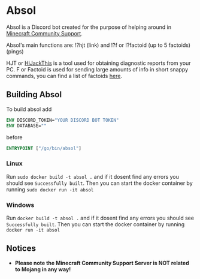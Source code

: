 # Absol
Absol is a Discord bot created for the purpose of helping around in [Minecraft Community Support](https://discord.gg/58Sxm23).

Absol's main functions are: 
!?hjt (link) 
and
!?f or !?factoid (up to 5 factoids) (pings)

HJT or [HiJackThis](https://minecrafthopper.net/help/hjt/) is a tool used for obtaining diagnostic reports from your PC.
F or Factoid is used for sending large amounts of info in short snappy commands, you can find a list of factoids [here](https://cp.minecrafthopper.net/factoids).

## Building Absol
To build absol add 
```Dockerfile
ENV DISCORD_TOKEN="YOUR DISCORD BOT TOKEN"
ENV DATABASE=""
```
before
```Dockerfile
ENTRYPOINT ["/go/bin/absol"]
```
### Linux
Run `sudo docker build -t absol .` and if it dosent find any errors you should see `Successfully built`.
Then you can start the docker container by running `sudo docker run -it absol`

### Windows
Run `docker build -t absol .` and if it dosent find any errors you should see `Successfully built`.
Then you can start the docker container by running `docker run -it absol`

## Notices

* **Please note the Minecraft Community Support Server is NOT related to Mojang in any way!**

